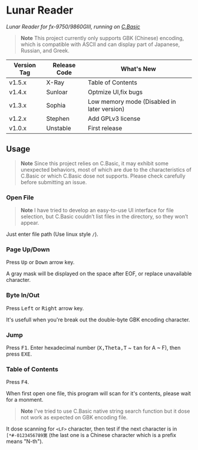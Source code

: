 # Lunar Reader

*Lunar Reader for fx-9750/9860GIII, running on [C.Basic](https://cbasic.fandom.com/wiki/C.Basic_Wiki)*

> **Note** This project currently only supports GBK (Chinese) encoding, which is compatible with ASCII and can display part of Japanese, Russian, and Greek.

|Version Tag|Release Code|What's New|
|---|---|---|
|v1.5.x|X-Ray|Table of Contents|
|v1.4.x|Sunloar|Optmize UI,fix bugs|
|v1.3.x|Sophia|Low memory mode (Disabled in later version)|
|v1.2.x|Stephen|Add GPLv3 license|
|v1.0.x|Unstable|First release|

## 

## Usage

> **Note** Since this project relies on C.Basic, it may exhibit some unexpected behaviors, most of which are due to the characteristics of C.Basic or which C.Basic dose not supports. Please check carefully before submitting an issue.

### Open File

> **Note** I have tried to develop an easy-to-use UI interface for file selection, but C.Basic couldn’t list files in the directory, so they won’t appear.

Just enter file path (Use linux style `/`).

### Page Up/Down

Press <kbd>Up</kbd> or <kbd>Down</kbd> arrow key.

A gray mask will be displayed on the space after EOF, or replace unavailable character.

### Byte In/Out

Press <kbd>Left</kbd> or <kbd>Right</kbd> arrow key.

It's usefull when you're break out the double-byte GBK encoding character.

### Jump

Press <kbd>F1</kbd>. Enter hexadecimal number (<kbd>X,Theta,T</kbd> ~ <kbd>tan</kbd> for A ~ F), then press <kbd>EXE</kbd>.

### Table of Contents

Press <kbd>F4</kbd>.

When first open one file, this program will scan for it's contents, please wait for a monment.

> **Note** I've tried to use C.Basic native string search function but it dose not work as expected on GBK encoding file.

It dose scanning for `<LF>` character, then test if the next character is in `[*#-0123456789第` (the last one is a Chinese character which is a prefix means "N-th").

